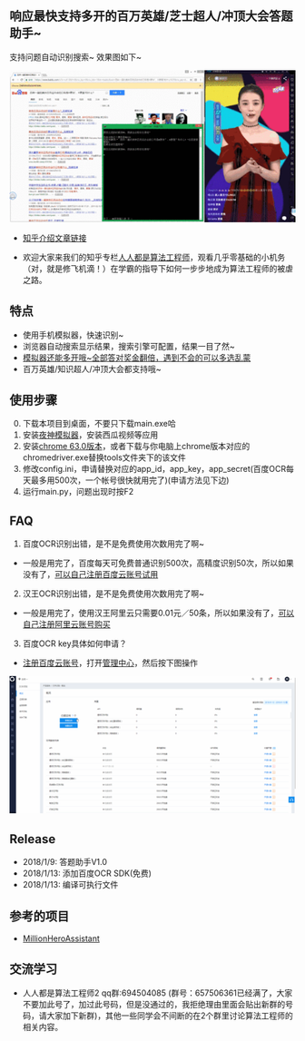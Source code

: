 ## 响应最快支持多开的百万英雄/芝士超人/冲顶大会答题助手~

支持问题自动识别搜索~ 效果图如下~

![](demo.gif)

* [知乎介绍文章链接](https://zhuanlan.zhihu.com/p/28196603)

* 欢迎大家来我们的知乎专栏[人人都是算法工程师](https://zhuanlan.zhihu.com/p/27515227)，观看几乎零基础的小机务（对，就是修飞机滴！）在学霸的指导下如何一步步地成为算法工程师的被虐之路。

## 特点
* 使用手机模拟器，快速识别~
* 浏览器自动搜索显示结果，搜索引擎可配置，结果一目了然~
* [模拟器还能多开哦~全部答对奖金翻倍，遇到不会的可以多选乱蒙](https://www.yeshen.com/blog/duokai/)
* 百万英雄/知识超人/冲顶大会都支持哦~

## 使用步骤

0. 下载本项目到桌面，不要只下载main.exe哈
1. 安装[夜神模拟器](https://www.yeshen.com/cn/download/fullPackage)，安装西瓜视频等应用
2. 安装[chrome 63.0版本](https://download.pchome.net/internet-browser-browser/download-141761.html)，或者下载与你电脑上chrome版本对应的chromedriver.exe替换tools文件夹下的该文件
3. 修改config.ini，申请替换对应的app_id，app_key，app_secret(百度OCR每天最多用500次，一个帐号很快就用完了)(申请方法见下边)
4. 运行main.py，问题出现时按F2

## FAQ

1. 百度OCR识别出错，是不是免费使用次数用完了啊~

* 一般是用完了，百度每天可免费普通识别500次，高精度识别50次，所以如果没有了，[可以自己注册百度云账号试用](http://ai.baidu.com/tech/ocr/general)

2. 汉王OCR识别出错，是不是免费使用次数用完了啊~

* 一般是用完了，使用汉王阿里云只需要0.01元／50条，所以如果没有了，[可以自己注册阿里云账号购买](https://market.aliyun.com/products/57124001/cmapi011466.html?spm=5176.730005.0.0.Rvba26#sku=yuncode546600000)

3. 百度OCR key具体如何申请？

* [注册百度云账号](http://ai.baidu.com/tech/ocr/general)，打开[管理中心](https://console.bce.baidu.com/iam)，然后按下图操作

![](baidu.gif)

## Release

* 2018/1/9: 答题助手V1.0
* 2018/1/13: 添加百度OCR SDK(免费)
* 2018/1/13: 编译可执行文件

## 参考的项目

* [MillionHeroAssistant](https://github.com/smileboywtu/MillionHeroAssistant)

## 交流学习
* 人人都是算法工程师2 qq群:694504085  (群号：657506361已经满了，大家不要加此号了，加过此号码，但是没通过的，我拒绝理由里面会贴出新群的号码，请大家加下新群)，其他一些同学会不间断的在2个群里讨论算法工程师的相关内容。
